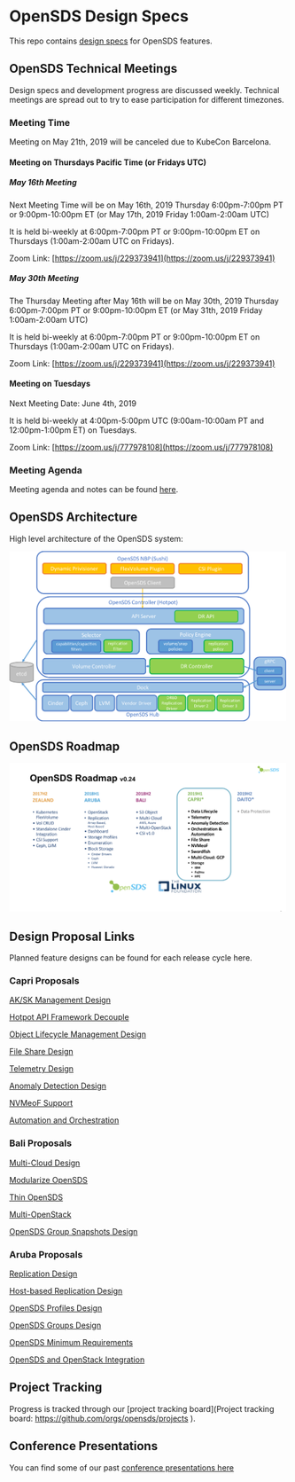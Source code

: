 # OpenSDS Design Specs

This repo contains
[design specs](https://github.com/opensds/design-specs/tree/master/specs) for
OpenSDS features.

## OpenSDS Technical Meetings

Design specs and development progress are discussed weekly. Technical meetings
are spread out to try to ease participation for different timezones.

### Meeting Time

Meeting on May 21th, 2019 will be canceled due to KubeCon Barcelona.

#### Meeting on Thursdays Pacific Time (or Fridays UTC)

##### May 16th Meeting
Next Meeting Time will be on May 16th, 2019 Thursday 6:00pm-7:00pm PT or
9:00pm-10:00pm ET (or May 17th, 2019 Friday 1:00am-2:00am UTC)

It is held bi-weekly at 6:00pm-7:00pm PT or 9:00pm-10:00pm ET on Thursdays
(1:00am-2:00am UTC on Fridays).

Zoom Link: [https://zoom.us/j/229373941](https://zoom.us/j/229373941)

##### May 30th Meeting
The Thursday Meeting after May 16th will be on May 30th, 2019 Thursday 6:00pm-7:00pm PT or
9:00pm-10:00pm ET (or May 31th, 2019 Friday 1:00am-2:00am UTC)

It is held bi-weekly at 6:00pm-7:00pm PT or 9:00pm-10:00pm ET on Thursdays
(1:00am-2:00am UTC on Fridays).

Zoom Link: [https://zoom.us/j/229373941](https://zoom.us/j/229373941)


#### Meeting on Tuesdays

Next Meeting Date: June 4th, 2019

It is held bi-weekly at 4:00pm-5:00pm UTC (9:00am-10:00am PT and 12:00pm-1:00pm
ET) on Tuesdays.

Zoom Link: [https://zoom.us/j/777978108](https://zoom.us/j/777978108)

### Meeting Agenda

Meeting agenda and notes can be found
[here](https://docs.google.com/document/d/1JlxAAOtvZvvf_KhVr8XQa6mUD7lkHOXlxuGruTKEukE/edit?usp=sharing).

## OpenSDS Architecture

High level architecture of the OpenSDS system:

<img src="architecture.png" alt="architecture" width="500"/>

## OpenSDS Roadmap

<img src="roadmap.png" alt="OpenSDS roadmap" width="500"/>

## Design Proposal Links

Planned feature designs can be found for each release cycle here.

### Capri Proposals

[AK/SK Management Design](https://github.com/opensds/design-specs/blob/master/specs/capri/MultiCloud_AK-SK_Management_Design.md)

[Hotpot API Framework Decouple](https://github.com/opensds/design-specs/blob/master/specs/capri/API_Framework_Refactoring.md)

[Object Lifecycle Management Design](https://github.com/opensds/design-specs/pull/24)

[File Share Design](https://github.com/opensds/design-specs/pull/27)

[Telemetry Design](https://github.com/opensds/design-specs/pull/28)

[Anomaly Detection Design](https://docs.google.com/document/d/1rF9Dh16YQNhudfP3pQODuYTQvrL2AkpEyIbPUo7aud8/edit?usp=sharing)

[NVMeoF Support](https://github.com/opensds/design-specs/blob/master/specs/capri/nvmeof_support.md)

[Automation and Orchestration](https://github.com/opensds/design-specs/pull/30)

### Bali Proposals

[Multi-Cloud Design](specs/bali/MultiCloud_Design.md)

[Modularize OpenSDS](https://docs.google.com/document/d/1q02NVogtnzauzVwxyyLxwbAv_RktnYKHHpFuVWM6Ihs/edit#)

[Thin OpenSDS](https://docs.google.com/document/d/16zLCE1X8bNjkGoKvBpqDZaxEHZapWluQVgdvlxuR_tE/edit#)

[Multi-OpenStack](specs/bali/Multi_OpenStack_Design.md)

[OpenSDS Group Snapshots Design](https://docs.google.com/document/d/1mlnuVfRFhu_bczp8EWMdE2XR9xyNImOvVokLGgM6kCc/edit#)

### Aruba Proposals

[Replication Design](specs/aruba/Replication_Design.md)

[Host-based Replication Design](specs/aruba/Host-base_Replication_Design.md)

[OpenSDS Profiles Design](https://docs.google.com/document/d/1irNnz019j0XuW6SZNigs6QuYFOCC3uL44EkRYJiHyq8/edit#)

[OpenSDS Groups Design](https://docs.google.com/document/d/1bjDaeEQd1Zf9av8Vd4Yn7jfp1Eiv-bBBxafAAsAACrU/edit#)

[OpenSDS Minimum Requirements](https://docs.google.com/document/d/1lOntboT99pN-5iS4Z6_gz1Dzwlx7y1Q2weo1VxC_Knk/edit#)

[OpenSDS and OpenStack Integration](https://docs.google.com/document/d/1xZWMlVSd1ove-N-xWv3ZmRbiauzBmdgiQu2C6HRSJKI/edit#)

## Project Tracking

Progress is tracked through our
[project tracking board](Project tracking board: https://github.com/orgs/opensds/projects
).

## Conference Presentations

You can find some of our past [conference presentations here](https://github.com/opensds/presentations)
